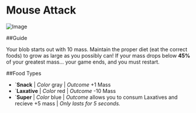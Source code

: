 # Mouse Attack  

![Image](http://gyazo.com/0035e3e1d92da1adb596e3468b137bbb.png)  
  
##Guide  
  
Your blob starts out with 10 mass. Maintain the proper diet (eat the correct foods) to grow as large as you possibly can! If your mass drops below **45%** of your greatest mass... your game ends, and you must restart.  

##Food Types  
  
* `**Snack** | *Color* gray | *Outcome* +1 Mass  
* `**Laxative** | *Color* red | *Outcome* -10 Mass  
* `**Super** | *Color* blue | *Outcome* allows you to consum Laxatives and recieve +5 mass | *Only lasts for 5 seconds.*



